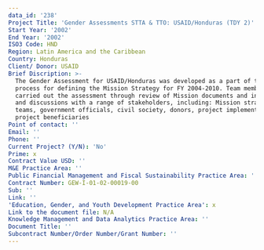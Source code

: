 ```yaml
---
data_id: '238'
Project Title: 'Gender Assessments STTA & TTO: USAID/Honduras (TDY 2)'
Start Year: '2002'
End Year: '2002'
ISO3 Code: HND
Region: Latin America and the Caribbean
Country: Honduras
Client/ Donor: USAID
Brief Discription: >-
  The Gender Assessment for USAID/Honduras was developed as a part of the
  process for defining the Mission Strategy for FY 2004-2010. Team members
  carried out the assessment through review of Mission documents and interviews
  and discussions with a range of stakeholders, including: Mission strategic
  teams, government officials, civil society, donors, project implementers, and
  project beneficiaries
Point of contact: ''
Email: ''
Phone: ''
Current Project? (Y/N): 'No'
Prime: x
Contract Value USD: ''
M&E Practice Area: ''
Public Financial Management and Fiscal Sustainability Practice Area: ''
Contract Number: GEW-I-01-02-00019-00
Sub: ''
Link: ''
'Education, Gender, and Youth Development Practice Area': x
Link to the document file: N/A
Knowledge Management and Data Analytics Practice Area: ''
Document Title: ''
Subcontract Number/Order Number/Grant Number: ''
---
```

